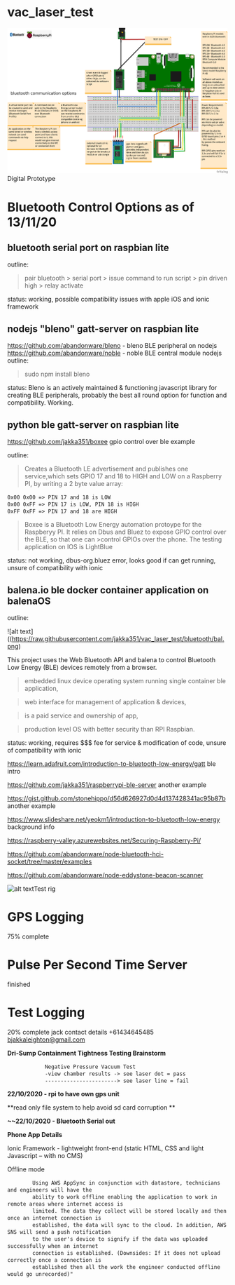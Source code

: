 # vac_laser_test

![alt text](https://github.com/jakka351/vac_laser_test/blob/master/_updatebluetoothrasp.png?raw=true)Digital Prototype

# Bluetooth Control Options as of 13/11/20
## bluetooth serial port on raspbian lite

outline:

>pair bluetooth > serial port > issue command to run script > pin driven high > relay activate 

status: working, possible compatibility issues with apple iOS and ionic framework


## nodejs "bleno" gatt-server on raspbian lite

https://github.com/abandonware/bleno - bleno BLE peripheral on nodejs
https://github.com/abandonware/noble - noble BLE central module nodejs
outline:

>sudo npm install bleno

status: Bleno is an actively maintained & functioning javascript library for creating BLE peripherals, probably the best all round option for function and compatibility. Working.


## python ble gatt-server on raspbian lite

https://github.com/jakka351/boxee gpio control over ble example

outline:

>Creates a Bluetooth LE advertisement and publishes one service,which sets GPIO 17 and 18 to HIGH and LOW on a Raspberry PI, by writing a 2 byte value array:

    0x00 0x00 => PIN 17 and 18 is LOW
    0x00 0xFF => PIN 17 is LOW, PIN 18 is HIGH
    0xFF 0xFF => PIN 17 and 18 are HIGH

>Boxee is a Bluetooth Low Energy automation protoype for the Raspberyy PI. It relies on Dbus and Bluez to expose GPIO control over the BLE, so that one can >control GPIOs over the phone. The testing application on IOS is LightBlue

status: not working, dbus-org.bluez error, looks good if can get running, unsure of compatibility with ionic


## balena.io ble docker container application on balenaOS

outline:

![alt text]((https://raw.githubusercontent.com/jakka351/vac_laser_test/bluetooth/bal.png)

This project uses the Web Bluetooth API and balena to control Bluetooth Low Energy (BLE) devices remotely from a browser.

>embedded linux device operating system running single container ble application, 

>web interface for management of application & devices, 

>is a paid service and ownership of app, 

>production level OS with better security than RPI Raspbian.

status: working, requires $$$ fee for service & modification of code, unsure of compatibility with ionic


   https://learn.adafruit.com/introduction-to-bluetooth-low-energy/gatt ble intro
   
   https://github.com/jakka351/raspberrypi-ble-server another example
   
   https://gist.github.com/stonehippo/d56d626927d0d4d137428341ac95b87b another example
   
   https://www.slideshare.net/yeokm1/introduction-to-bluetooth-low-energy background info
   
   https://raspberry-valley.azurewebsites.net/Securing-Raspberry-Pi/
   
   https://github.com/abandonware/node-bluetooth-hci-socket/tree/master/examples
   
   https://github.com/abandonware/node-eddystone-beacon-scanner
   
   
![alt text](https://github.com/jakka351/vac_laser_test/blob/bluetooth/images/20201105_093431.jpg?raw=true)Test rig


# GPS Logging

75% complete

# Pulse Per Second Time Server

finished

# Test Logging

20% complete
jack contact details +61434645485 bjakkaleighton@gmail.com 

**Dri-Sump Containment Tightness Testing Brainstorm**

                Negative Pressure Vacuum Test
                -view chamber results -> see laser dot = pass
                -----------------------> see laser line = fail
               
                
**22/10/2020 - rpi to have own gps unit**
   
   **read only file system to help avoid sd card corruption **           

   **~~22/10/2020 - Bluetooth Serial out**


   **Phone App Details**

Ionic Framework - lightweight front-end (static HTML, CSS and light Javascript – with no CMS) 

Offline mode 
           
            Using AWS AppSync in conjunction with datastore, technicians and engineers will have the
            ability to work offline enabling the application to work in remote areas where internet access is
            limited. The data they collect will be stored locally and then once an internet connection is
            established, the data will sync to the cloud. In addition, AWS SNS will send a push notification
            to the user's device to signify if the data was uploaded successfully when an internet
            connection is established. (Downsides: If it does not upload correctly once a connection is
            established then all the work the engineer conducted offline would go unrecorded)"

